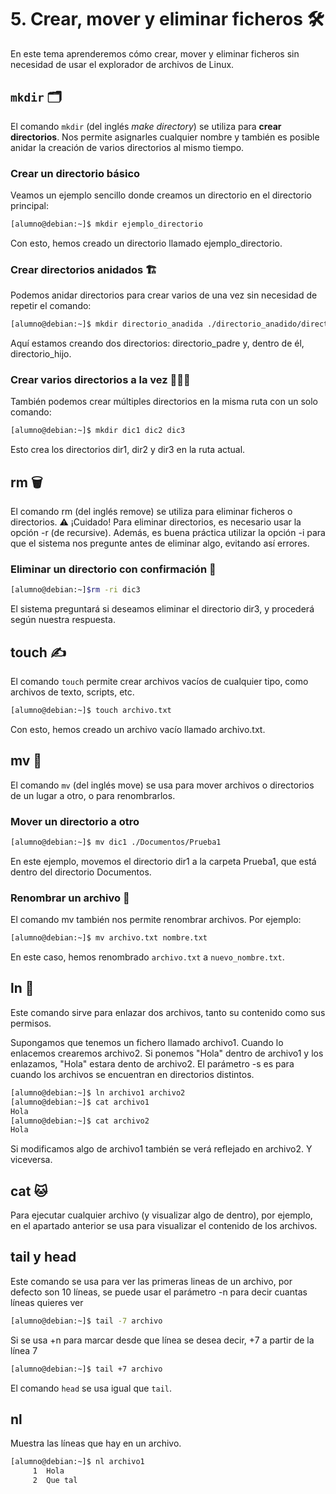 # 5. Crear, mover y eliminar ficheros 🛠️

En este tema aprenderemos cómo crear, mover y eliminar ficheros sin necesidad de usar el explorador de archivos de Linux.

## `mkdir` 🗂️

El comando `mkdir` (del inglés *make directory*) se utiliza para **crear directorios**. Nos permite asignarles cualquier nombre y también es posible anidar la creación de varios directorios al mismo tiempo.

### Crear un directorio básico

Veamos un ejemplo sencillo donde creamos un directorio en el directorio principal:

```bash
[alumno@debian:~]$ mkdir ejemplo_directorio
```

Con esto, hemos creado un directorio llamado ejemplo_directorio.

### Crear directorios anidados 🏗️

Podemos anidar directorios para crear varios de una vez sin necesidad de repetir el comando:

```bash
[alumno@debian:~]$ mkdir directorio_anadida ./directorio_anadido/directorio_hijo
```

Aquí estamos creando dos directorios: directorio_padre y, dentro de él, directorio_hijo.

### Crear varios directorios a la vez 📂📂📂

También podemos crear múltiples directorios en la misma ruta con un solo comando:

```bash
[alumno@debian:~]$ mkdir dic1 dic2 dic3
```

Esto crea los directorios dir1, dir2 y dir3 en la ruta actual.

## rm 🗑️

El comando rm (del inglés remove) se utiliza para eliminar ficheros o directorios.
⚠️ ¡Cuidado! Para eliminar directorios, es necesario usar la opción -r (de recursive). Además, es buena práctica utilizar la opción -i para que el sistema nos pregunte antes de eliminar algo, evitando así errores.

### Eliminar un directorio con confirmación 🛑

```bash
[alumno@debian:~]$rm -ri dic3
```

El sistema preguntará si deseamos eliminar el directorio dir3, y procederá según nuestra respuesta.

## touch ✍️

El comando `touch` permite crear archivos vacíos de cualquier tipo, como archivos de texto, scripts, etc.

```bash
[alumno@debian:~]$ touch archivo.txt
```

Con esto, hemos creado un archivo vacío llamado archivo.txt.

## mv 🚚

El comando `mv` (del inglés move) se usa para mover archivos o directorios de un lugar a otro, o para renombrarlos.

### Mover un directorio a otro

```bash
[alumno@debian:~]$ mv dic1 ./Documentos/Prueba1
```

En este ejemplo, movemos el directorio dir1 a la carpeta Prueba1, que está dentro del directorio Documentos.

### Renombrar un archivo 📝

El comando mv también nos permite renombrar archivos. Por ejemplo:

```bash
[alumno@debian:~]$ mv archivo.txt nombre.txt
```

En este caso, hemos renombrado `archivo.txt` a `nuevo_nombre.txt`.


## ln 🤝

Este comando sirve para enlazar dos archivos, tanto su contenido como sus permisos.

Supongamos que tenemos un fichero llamado archivo1. Cuando lo enlacemos crearemos archivo2.
Si ponemos "Hola" dentro de archivo1 y los enlazamos, "Hola" estara dento de archivo2.
El parámetro -s es para cuando los archivos se encuentran en directorios distintos.

```bash
[alumno@debian:~]$ ln archivo1 archivo2
[alumno@debian:~]$ cat archivo1
Hola
[alumno@debian:~]$ cat archivo2
Hola
```

Si modificamos algo de archivo1 también se verá reflejado en archivo2. Y viceversa.

## cat 🐱

Para ejecutar cualquier archivo (y visualizar algo de dentro), por ejemplo, en el apartado anterior se usa para visualizar el contenido
de los archivos.

## tail y head

Este comando se usa para ver las primeras lineas de un archivo, por defecto son 10 líneas, se puede usar el parámetro -n para decir cuantas
líneas quieres ver

```bash
[alumno@debian:~]$ tail -7 archivo
```

Si se usa +n para marcar desde que línea se desea decir, +7 a partir de la línea 7

```bash
[alumno@debian:~]$ tail +7 archivo
```

El comando `head` se usa igual que `tail`.

## nl

Muestra las líneas que hay en un archivo.

```bash
[alumno@debian:~]$ nl archivo1
     1	Hola
     2	Que tal
```



































